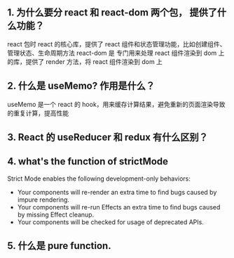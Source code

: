 ## 1. 为什么要分 react 和 react-dom 两个包， 提供了什么功能？

react 包时 react 的核心库，提供了 react 组件和状态管理功能，比如创建组件、管理状态、生命周期方法
react-dom 是 专门用来处理 react 组件渲染到 dom 上的库，提供了 render 方法，将 react 组件渲染到 dom 上

## 2. 什么是 useMemo? 作用是什么？

useMemo 是一个 react 的 hook，用来缓存计算结果，避免重新的页面渲染导致的重复计算，提高性能

## 3. React 的 useReducer 和 redux 有什么区别？

## 4. what's the function of strictMode

Strict Mode enables the following development-only behaviors:

- Your components will re-render an extra time to find bugs caused by impure rendering.
- Your components will re-run Effects an extra time to find bugs caused by missing Effect cleanup.
- Your components will be checked for usage of deprecated APIs.

## 5. 什么是 pure function.
